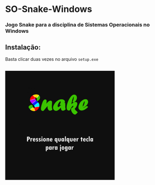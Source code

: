 # SO-Snake-Windows

### Jogo Snake para a disciplina de Sistemas Operacionais no Windows

## Instalação:

Basta clicar duas vezes no arquivo ``` setup.exe ``` 

## <img src="snake.png" width="350">


